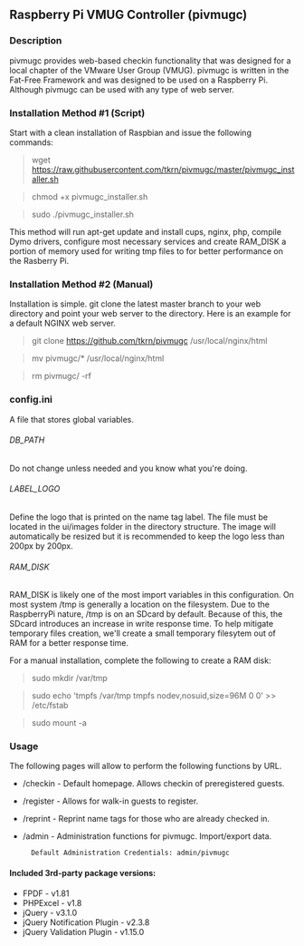 ## Raspberry Pi VMUG Controller (pivmugc)

### Description
pivmugc provides web-based checkin functionality that was designed for a local
chapter of the VMware User Group (VMUG). pivmugc is written in the Fat-Free
Framework and was designed to be used on a Raspberry Pi. Although pivmugc can
be used with any type of web server.  

### Installation Method #1 (Script)
Start with a clean installation of Raspbian and issue the following commands:

> wget https://raw.githubusercontent.com/tkrn/pivmugc/master/pivmugc_installer.sh

> chmod +x pivmugc_installer.sh

> sudo ./pivmugc_installer.sh

This method will run apt-get update and install cups, nginx, php, compile Dymo drivers, configure most necessary services and create RAM_DISK a portion of memory used for writing tmp files to for better performance on the Rasberry Pi.

### Installation Method #2 (Manual)
Installation is simple. git clone the latest master branch to your web directory and point your web server to the directory. Here is an example for a default NGINX web server.

> git clone https://github.com/tkrn/pivmugc /usr/local/nginx/html

> mv pivmugc/* /usr/local/nginx/html

> rm pivmugc/ -rf

### config.ini
A file that stores global variables.

###### DB_PATH
Do not change unless needed and you know what you're doing.

###### LABEL_LOGO
Define the logo that is printed on the name tag label. The file must be located
in the ui/images folder in the directory structure. The image will automatically
be resized but it is recommended to keep the logo less than 200px by 200px.

###### RAM_DISK
RAM_DISK is likely one of the most import variables in this configuration. On
most system /tmp is generally a location on the filesystem. Due to the
RaspberryPi nature, /tmp is on an SDcard by default. Because of this, the SDcard
introduces an increase in write response time. To help mitigate temporary files
creation, we'll create a small temporary filesytem out of RAM for a better
response time.

For a manual installation, complete the following to create a RAM disk:

> sudo mkdir /var/tmp

> sudo echo 'tmpfs /var/tmp tmpfs nodev,nosuid,size=96M 0 0' >> /etc/fstab

> sudo mount -a

### Usage
The following pages will allow to perform the following functions by URL.

* /checkin - Default homepage. Allows checkin of preregistered guests.
* /register - Allows for walk-in guests to register.
* /reprint - Reprint name tags for those who are already checked in.
* /admin - Administration functions for pivmugc. Import/export data.

        Default Administration Credentials: admin/pivmugc

#### Included 3rd-party package versions:

* FPDF - v1.81
* PHPExcel - v1.8
* jQuery - v3.1.0
* jQuery Notification Plugin - v2.3.8
* jQuery Validation Plugin - v1.15.0
